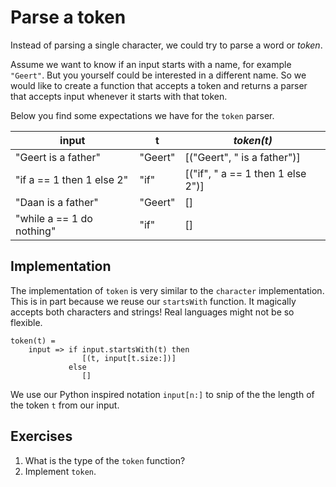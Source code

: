 # Parse a token
Instead of parsing a single character, we could try to parse a word or *token*.

Assume we want to know if an input starts with a name, for example `"Geert"`. But you yourself could be interested in a different name. So we would like to create a function that accepts a token and returns a parser that accepts input whenever it starts with that token.

Below you find some expectations we have for the `token` parser.

| input                     | t       | *token(t)*                        |
|---------------------------|---------|-----------------------------------|
| "Geert is a father"       | "Geert" | [("Geert", " is a father")]       |
| "if a == 1 then 1 else 2" | "if"    | [("if", " a == 1 then 1 else 2")] |
| "Daan is a father"        | "Geert" | []                                |
| "while a == 1 do nothing" | "if"    | []                                |

## Implementation
The implementation of `token` is very similar to the `character` implementation. This is in part because we reuse our `startsWith` function. It magically accepts both characters and strings! Real languages might not be so flexible.

```
token(t) =
    input => if input.startsWith(t) then
                [(t, input[t.size:])]
             else
                []
```

We use our Python inspired notation `input[n:]` to snip of the the length of the token `t` from our input.

## Exercises
1. What is the type of the `token` function?
2. Implement `token`.
